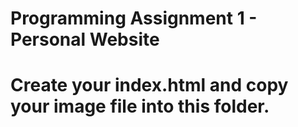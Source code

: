 # Programming Assignment 1 - Personal Website
# Create your index.html and copy your image file into this folder.

